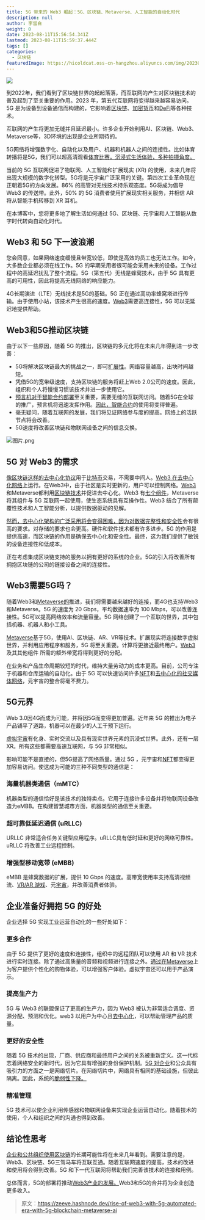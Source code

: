 ```yaml
---
title: 5G 带来的 Web3 崛起：5G、区块链、Metaverse、人工智能的自动化时代
description: null
author: 李留白
weight: 0
date: 2023-08-11T15:56:54.341Z
lastmod: 2023-08-11T15:59:37.444Z
tags: []
categories:
  - 区块链
featuredImage: https://hicoldcat.oss-cn-hangzhou.aliyuncs.com/img/20230811235701.png
---
```


![](https://hicoldcat.oss-cn-hangzhou.aliyuncs.com/img/20230811235701.png)

到2022年，我们看到了区块链世界的起起落落，而互联网的产生对区块链技术的普及起到了至关重要的作用。2023 年，第五代互联网将变得越来越容易访问。5G 是为设备到设备通信而构建的，它影响着[区块链](https://www.zeeve.io/blockchain-protocols/)、[加密货币](https://www.zeeve.io/blog/how-to-build-crypto-wallet-with-zeeve-apis-suite)和[DeFi](https://www.zeeve.io/blog/banking-the-unbanked-defi-promoting-financial-inclusion/)等各种技术。

互联网的产生将更加无缝并且延迟最小。许多企业开始利用AI、区块链、Web3、Metaverse等，3D环境的出现是企业所期待的。

5G网络将增强数字化、自动化以及用户、机器和机器人之间的连接性。比如体育转播将是5G，我们可以超高清观看[体育比赛，沉浸式生活体验，多种拍摄角度。](https://www.zeeve.io/blog/blockchain-assisting-the-sports-industry-go-beyond-nft-collectibles/)

当前的 5G 互联网促进了物联网、人工智能和扩展现实 (XR) 的使用，未来几年将出现大规模的数字化转型。5G将是元宇宙广泛采用的关键。第四次工业革命现在正朝着5G的方向发展。86% 的高管对无线技术持乐观态度。5G将成为倡导 Web3 的传送带。此外，50% 的 5G 消费者使用扩展现实相关服务，并相信 AR 将从智能手机转移到 XR 耳机。

在本博客中，您将更多地了解生活如何通过 5G、区块链、元宇宙和人工智能从数字时代转向自动化时代。

## Web3 和 5G 下一波浪潮

您会同意，如果网络速度缓慢且带宽较低，即使是高效的员工也无法工作。如今，大多数企业都必须在线工作。5G 的早期采用者很可能会采用未来的设备。工作过程中的高延迟扰乱了整个流程。5G（第五代）无线是蜂窝技术，由于 5G 具有更高的可用性，因此将提高无线网络的响应能力。

4G长期演进（LTE）无线技术是5G的基础。5G 正在通过高功率蜂窝塔进行传输。由于使用小站，该技术产生很高的速度。[Web3](https://www.zeeve.io/blog/web3-explained-the-ultimate-beginners-guide/)需要高连接性，5G 可以无延迟地提供帮助。

## Web3和5G推动区块链

由于以下一些原因，随着 5G 的推出，区块链的多元化将在未来几年得到进一步改善：

- 5G将解决区块链最大的挑战之一，即可[扩展性](https://www.zeeve.io/blog/the-apex-of-scalability-in-public-blockchain-consensus-mechanisms/)。网络容量越高，出块时间越短。
- 凭借5G的宽带级速度，支持区块链的服务将赶上Web 2.0公司的速度。因此，组织和个人将慢慢习惯该技术并进一步使用它。
- [预言机对于智能合约部署](https://www.zeeve.io/blog/how-to-deploy-a-smart-contract-with-brownie/)至关重要，需要无缝的互联网访问。随着5G在全球的推广，预言机将迅速发挥作用。[因此，智能合约](https://www.zeeve.io/blog/smart-contract-standardization-a-necessity-for-the-large-scale-adoption-of-blockchain/)的使用将变得普遍。
- 毫无疑问，随着互联网的发展，我们将见证网络参与度的提高。网络上的活跃节点将会改善。
- 5G速度将改善区块链和物联网设备之间的信息交换。

![图片.png](https://hicoldcat.oss-cn-hangzhou.aliyuncs.com/img/20230811235813.png)

## 5G 对 Web3 的需求

[像区块链这样的去中心化协议](https://www.zeeve.io/blockchain-protocols/)用于[比特币](https://www.zeeve.io/blockchain-protocols/deploy-bitcoin-blockchain/)交易，不需要中间人。[Web3 在去中心化网络](https://www.zeeve.io/platform/)上运行。在Web3中，由于社区是实时更新的，用户可以控制网络。[Web3](https://www.zeeve.io/blog/web3-explained-the-ultimate-beginners-guide/)和Metaverse都利用[区块链技术](https://www.zeeve.io/blockchain-protocols/)并促进去中心化。Web3 有[七个组件](https://www.zeeve.io/blog/distinctive-components-of-the-web-3/)，Metaverse 将其组件与 5G 互联网一起使用，使生态系统具有互操作性。Web3 结合了所有颠覆性技术和人工智能分析，以提供数据驱动的见解。

[然而，去中心化架构的广泛采用将会变得困难，因为对数据完整性和安全性](https://www.zeeve.io/blog/a-guide-to-blockchain-security-and-compliance/)会有很高的要求。对存储的要求也会更高。硬件和软件技术都有许多进步。5G 的作用是提供高速，而区块链的作用是确保去中心化和安全性。最终，这为我们提供了敏锐的设备连接性和低成本。

正在考虑集成区块链支持的服务以拥有更好的系统的企业。5G的引入将改善所有拥抱区块链的公司的链接设备之间的连接性。

## Web3需要5G吗？

随着Web3和[Metaverse的](https://www.zeeve.io/blog/the-metaverse-guidebook-everything-you-need-to-know/)推进，我们将需要越来越好的连接，而4G也支持Web3和Metaverse。5G 的速度为 20 Gbps，平均数据速率为 100 Mbps，可以改善连接性。5G可以提高网络效率和流量容量。5G 网络创建了一个互联的世界，其中包括机器、机器人和小工具。

[Metaverse](https://www.zeeve.io/blog/the-metaverse-guidebook-everything-you-need-to-know/)基于5G，使用AI、区块链、AR、VR等技术。扩展现实将连接数字虚拟世界，并利用应用程序和服务，5G 将至关重要。计算将更接近最终用户。[Web3](https://www.zeeve.io/blog/what-challenges-lie-ahead-in-the-adoption-of-web3-in-2023/)及其其他组件 所需的额外带宽将得到更好的分配。

在业务和产品生命周期较短的时代，维持大量劳动力的成本更高。目前，公司专注于机器和仓库运输的自动化。由于 5G 可以快速访问许多[NFT](https://www.zeeve.io/blog/a-simple-and-comprehensive-guide-on-non-fungible-tokens/)和[去中心化的社交媒体网络](https://www.zeeve.io/blog/decentralized-social-media/)，元宇宙的整合将毫不费力。

## 5G元界

Web 3.0因4G而成为可能，并将因5G而变得更加普遍。近年来 5G 的推出为电子产品铺平了道路，机器可以在最少的人工干预下运行。

[虚拟宇宙](https://www.zeeve.io/blog/the-metaverse-guidebook-everything-you-need-to-know/)有化身、实时交流以及具有现实世界元素的沉浸式世界。此外，还有一层XR。所有这些都需要高速互联网，与 5G 非常相似。

影响可能不是直接的，但5G提高了网络质量。通过 5G ，元宇宙和[NFT](https://www.zeeve.io/blog/a-simple-and-comprehensive-guide-on-non-fungible-tokens/)都变得更加容易访问。使这成为可能的三种不同类型的通信是：

### 海量机器类通信（mMTC）

机器类型的通信恰好是该技术的独特卖点。它用于连接许多设备并将物联网设备改造为eMBB。在构建智慧城市方面，机器类型的通信至关重要。

### 超可靠低延迟通信 (uRLLC)

URLLC 非常适合任务关键型应用程序。uRLLC具有低时延和更好的网络可靠性。uRLLC 将改善工业远程控制。

### 增强型移动宽带 (eMBB)

eMBB 是蜂窝数据的扩展，提供 10 Gbps 的速度。高带宽使用率支持高清视频流、[VR/AR 游戏](https://www.zeeve.io/blog/blockchain-in-gaming-industry-better-virtual-gaming-experiences/)、元[宇宙](https://www.zeeve.io/blog/the-metaverse-guidebook-everything-you-need-to-know/)，并改善消费者体验。

## 企业准备好拥抱 5G 的好处

企业选择 5G 实现工业运营自动化的一些好处如下：

### 更多合作

由于 5G 提供了更好的速度和连接性，组织中的远程团队可以使用 AR 和 VR 技术进行实时连接。除了通过高质量的音频和视频进行连接之外。[通过在Metaverse](https://www.zeeve.io/blog/exploring-the-metaverse-in-2023-upcoming-trends-and-innovations/)上为客户提供个性化的购物体验，可以增强客户体验。虚拟宇宙还可以用于产品演示。

### 提高生产力

5G 与 Web3 的联盟保证了更高的生产力，因为 Web3 被认为非常适合调度、资源分配、预测和优化。web3 以用户为中心且[去中心化](https://www.zeeve.io/blog/use-cases-of-blockchain-in-decentralized-storage/)，可以帮助管理产品的质量。

### 更好的安全性

随着 5G 技术的出现，厂商、供应商和最终用户之间的关系被重新定义。这一代标志着网络安全的新时代，因为它具有增强的身份保护机制。[5G 对企业](https://www.zeeve.io/blog/8-emerging-enterprise-blockchain-trends-to-follow-in-2022/)和公众具有吸引力的方面之一是网络切片。在网络切片中，网络具有相同的基础设施，但彼此隔离。因此，系统的[脆弱性下降。](https://www.zeeve.io/blog/how-to-secure-your-node-against-common-blockchain-attacks-vulnerabilities/)

### 精准管理

5G 技术可以使企业利用传感器和物联网设备来实现企业运营自动化。随着技术的使用，个人和组织之间的沟通也得到改善。

## 结论性思考

[企业和公共组织使用区块链](https://www.zeeve.io/blog/the-ultimate-guide-to-blockchain-node-as-a-service)的长期可能性将在未来几年看到。需要注意的是，Web3、区块链、5G三驾马车将互联互通。随着互联网速度的提高，技术的改进和使用将会得到改善。5G 和下一代互联网将帮助我们完善该技术的连接和用例。

总体而言，5G的部署将推动[Web3产业的发展。](https://www.zeeve.io/blog/web3-explained-the-ultimate-beginners-guide/)Web3和5G的合并将为企业创造更多收入。

> 原文：https://zeeve.hashnode.dev/rise-of-web3-with-5g-automated-era-with-5g-blockchain-metaverse-ai